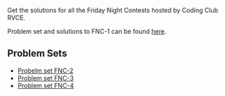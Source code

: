 Get the solutions for all the Friday Night Contests hosted by Coding Club RVCE.

Problem set and solutions to FNC-1 can be found [here](https://github.com/syed0369/Coding-Club-FNC-solutions/tree/main/FNC-1).

## Problem Sets
+ [Probelm set FNC-2](https://vjudge.net/contest/674201#problem)
+ [Problem set FNC-3](https://vjudge.net/contest/677977#problem)
+ [Problem set FNC-4](https://vjudge.net/contest/680896#problem)
